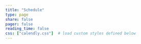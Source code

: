 ```yaml
---
title: "Schedule"
type: page
share: false
pager: false
reading_time: false
css: ["calendly.css"]  # load custom styles defined below
---
```



<div class="calendly-wrapper">
  <div class="calendly-inline-widget"
       data-url="https://calendly.com/youruser/your-event"
       style="width:100%;height:100%;"></div>
</div>
<script src="https://assets.calendly.com/assets/external/widget.js" async></script>
